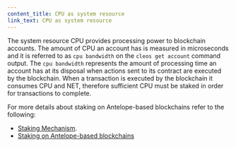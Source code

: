 ```yaml
---
content_title: CPU as system resource
link_text: CPU as system resource
---
```


The system resource CPU provides processing power to blockchain accounts. The amount of CPU an account has is measured in microseconds and it is referred to as `cpu bandwidth` on the `cleos get account` command output. The `cpu bandwidth` represents the amount of processing time an account has at its disposal when actions sent to its contract are executed by the blockchain. When a transaction is executed by the blockchain it consumes CPU and NET, therefore sufficient CPU must be staked in order for transactions to complete.

For more details about staking on Antelope-based blockchains refer to the following:
* [Staking Mechanism](https://docs.eosnetwork.com/docs/latest/overview/technical_features#staking-mechanism).
* [Staking on Antelope-based blockchains](05_stake.md)